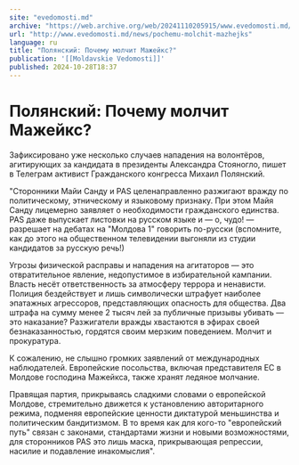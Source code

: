 ```yaml
---
site: "evedomosti.md"
archive: "https://web.archive.org/web/20241110205915/www.evedomosti.md/news/pochemu-molchit-mazhejks"
url: "http://www.evedomosti.md/news/pochemu-molchit-mazhejks"
language: ru
title: "Полянский: Почему молчит Мажейкс?"
publication: '[[Moldavskie Vedomosti]]'
published: 2024-10-28T18:37
---
```


# Полянский: Почему молчит Мажейкс?

Зафиксировано уже несколько случаев нападения на волонтёров, агитирующих за кандидата в президенты Александра Стояногло, пишет в Телеграм активист Гражданского конгресса Михаил Полянский.

"Сторонники Майи Санду и PAS целенаправленно разжигают вражду по политическому, этническому и языковому признаку. При этом Майя Санду лицемерно заявляет о необходимости гражданского единства. PAS даже выпускает листовки на русском языке и — о, чудо! — разрешает на дебатах на "Молдова 1" говорить по-русски (вспомните, как до этого на общественном телевидении выгоняли из студии кандидатов за русскую речь!)

Угрозы физической расправы и нападения на агитаторов — это отвратительное явление, недопустимое в избирательной кампании. Власть несёт ответственность за атмосферу террора и ненависти. Полиция бездействует и лишь символически штрафует наиболее эпатажных агрессоров, представляющих опасность для общества. Два штрафа на сумму менее 2 тысяч лей за публичные призывы убивать — это наказание? Разжигатели вражды хвастаются в эфирах своей безнаказанностью, гордятся своим мерзким поведением. Молчит и прокуратура.

К сожалению, не слышно громких заявлений от международных наблюдателей. Европейские посольства, включая представителя ЕС в Молдове господина Мажейкса, также хранят ледяное молчание.

Правящая партия, прикрываясь сладкими словами о европейской Молдове, стремительно движется к установлению авторитарного режима, подменяя европейские ценности диктатурой меньшинства и политическим бандитизмом. В то время как для кого-то "европейский путь" связан с законами, стандартами жизни и новыми возможностями, для сторонников PAS это лишь маска, прикрывающая репрессии, насилие и подавление инакомыслия".
